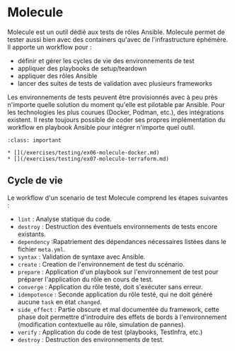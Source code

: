 # Molecule

Molecule est un outil dédié aux tests de rôles Ansible. Molecule permet de tester aussi bien avec des containers qu'avec de 
l'infrastructure éphémère. Il apporte un workflow pour :

* définir et gérer les cycles de vie des environnements de test
* appliquer des playbooks de setup/teardown
* appliquer des rôles Ansible 
* lancer des suites de tests de validation avec plusieurs frameworks 

Les environnements de tests peuvent être provisionnés avec à peu près n'importe quelle solution du moment qu'elle est pilotable 
par Ansible. Pour les technologies les plus courues (Docker, Podman, etc.), des intégrations existent. 
Il reste toujours possible de coder ses propres implémentation du workflow en playbook Ansible pour intégrer n'importe quel outil.


```{admonition} Mise en pratique
:class: important

* [](/exercises/testing/ex06-molecule-docker.md)
* [](/exercises/testing/ex07-molecule-terraform.md)
```

## Cycle de vie

Le workflow d'un scenario de test Molecule comprend les étapes suivantes :

* `lint` : Analyse statique du code.
* `destroy` : Destruction des éventuels environnements de tests encore existants.
* `dependency` :Rapatriement des dépendances nécessaires listées dans le fichier `meta.yml`.
* `syntax` : Validation de syntaxe avec Ansible.
* `create` : Creation de l'environnement de test du scénario.
* `prepare` : Application d'un playbook sur l'environnement de test pour préparer l'application du rôle en cours de test.
* `converge` : Application du rôle testé, doit s'exécuter sans erreur.
* `idempotence` : Seconde application du rôle testé, qui ne doit généré aucune `task` en état `changed`.
* `side_effect` : Partie obscure et mal documentée du framework, cette phase doit permettre d'introduire des effets de bords à l'environnement (modification contextuelle au rôle, simulation de pannes).
* `verify` : Application du code de test (playbooks, TestInfra, etc.)
* `destroy` : Destruction des environnements de test.


